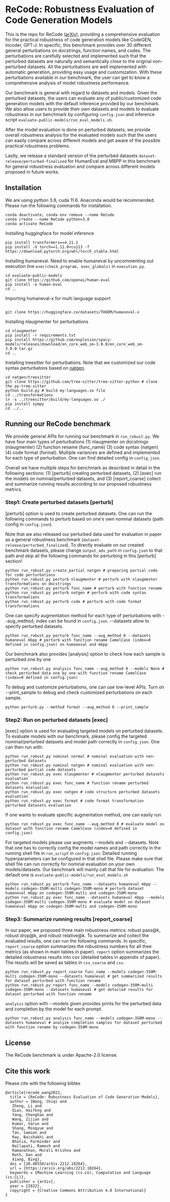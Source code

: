 # ReCode: Robustness Evaluation of Code Generation Models

This is the repo for ReCode ([arXiv](https://arxiv.org/abs/2212.10264)), providing a comprehensive evaluation for the practical robustness of code generation models like CodeGEN, Incoder, GPT-J. In specific, this benchmark provides over 30 different general perturbations on docstrings, function names, and codes. The perturbations are carefully selected and implemented such that the perturbed datasets are naturally and semantically close to the original non-perturbed datasets. All the perturbations are well implemented with automatic generation, providing easy usage and customization. With these perturbations available in our benchmark, the user can get to know a comprehensive analysis of model robustness performance.

Our benchmark is general with regard to datasets and models. Given the perturbed datasets, the users can evaluate any of public/customized code generation models with the default inference provided by our benchmark. We also allow users to provide their own datasets and models to evaluate robustness in our benchmark by configuring `config.json` and inference script `evaluate-public-models/run_eval_models.sh`.

After the model evaluation is done on perturbed datasets, we provide overall robustness analysis for the evaluated models such that the users can easily compare across different models and get aware of the possible practical robustness problems.

Lastly, we release a standard version of the perturbed datasets `dataset-release/perturbed-finalized` for HumanEval and MBPP in this benchmark for general robustness evaluation and compare across different models proposed in future works.

## Installation
We are using python 3.8, cuda 11.6. Anaconda would be recommended. Please run the following commands for installation.
```
conda deactivate; conda env remove --name ReCode
conda create --name ReCode python=3.8
conda activate ReCode
```

Installing huggingface for model inference
```
pip install transformers==4.21.1
pip install -U torch==1.11.0+cu113 -f https://download.pytorch.org/whl/torch_stable.html
```

Installing humaneval. Need to enable humaneval by uncommenting out execution line `exec(check_program, exec_globals)` in `execution.py`.
```
cd evaluate-public-models
git clone https://github.com/openai/human-eval
pip install -e human-eval
cd ..
```

Importing humaneval-x for multi language support
```

git clone https://huggingface.co/datasets/THUDM/humaneval-x
```

Installing nlaugmenter for perturbations
```
cd nlaugmenter
pip install -r requirements.txt
pip install https://github.com/explosion/spacy-models/releases/download/en_core_web_sm-3.0.0/en_core_web_sm-3.0.0.tar.gz
cd ..
```

Installing treesitter for perturbations. Note that we customized our code syntax perturbatons based on [natgen](https://github.com/saikat107/NatGen). 
```
cd natgen/treesitter
git clone https://github.com/tree-sitter/tree-sitter-python # clone the py-tree-sitter
python build.py # build my-languages.so file
cd ../transformations
ln -s ../treesitter/build/my-languages.so ./
pip install sympy
cd ../..
```

## Running our ReCode benchmark
We provide general APIs for running our benchmark in `run_robust.py`. We have four main types of perturbations (1) nlaugmenter on docstrings (nlaugmenter) (2) function rename (func_name) (3) code syntax (natgen) (4) code format (format). Multiple variances are defined and implemented for each type of perturbation. One can find detailed config in `config.json`. 

Overall we have multiple steps for benchmark as described in detail in the following sections: (1) [perturb] creating perturbed datasets, (2) [exec] run the models on nominal/perturbed datasets, and (3) [report_coarse] collect and summarize running results according to our proposed robustness metrics.

### Step1: Create perturbed datasets [perturb] 

[perturb] option is used to create perturbed datasets. One can run the following commands to perturb based on one's own nominal datasets (path config in `config.json`). 

Note that we also released our perturbed data used for evaluation in paper as a general robustness benchmark (`dataset-release/perturbed_finalized`). To directly evaluate on our created benchmark datasets, please change `output_adv_path` in `config.json` to that path and skip all the following commands for perturbing in this [perturb] section!


```
python run_robust.py create_partial natgen # preparing partial code for code perturbations
python run_robust.py perturb nlaugmenter # perturb with nlaugmenter transformations on docstrings
python run_robust.py perturb func_name # perturb with function rename
python run_robust.py perturb natgen # perturb with code syntax transformations
python run_robust.py perturb code # perturb with code format transformations
```

One can specify augmentation method for each type of perturbations with --aug_method, index can be found in `config.json`. --datasets allow to specify perturbed datasets.
```
python run_robust.py perturb func_name --aug_method 0 --datasets humaneval mbpp # perturb with function rename CamelCase (index=0 defined in config.json) on humaneval and mbpp
``` 

Our benchmark also provides [analysis] option to check how each sample is perturbed one by one
```
python run_robust.py analysis func_name --aug_method 0 --models None # check perturbed data one by one with function rename CamelCase (index=0 defined in config.json)
```

To debug and customize perturbations, one can use low-level APIs. Turn on --print_sample to debug and check customized perturbations on each sample.
```
python perturb.py --method format --aug_method 0 --print_sample
```

### Step2: Run on perturbed datasets [exec] 

[exec] option is used for evaluating targeted models on perturbed datasets. To evaluate models with our benchmark, please config the targeted nominal/perturbed datasets and model path correctly in `config.json`. One can then run with:
```
python run_robust.py nominal normal # nominal evaluation with non-perturbed datasets
python run_robust.py nominal natgen # nominal evaluation with non-perturbed partial code datasets
python run_robust.py exec nlaugmenter # nlaugmenter perturbed datasets evaluation
python run_robust.py exec func_name # function rename perturbed datasets evaluation
python run_robust.py exec natgen # code structure perturbed datasets evaluation
python run_robust.py exec format # code format transformation perturbed datasets evaluation
```

If one wants to evaluate specific augmentation method, one can easily run
```
python run_robust.py exec func_name --aug_method 0 # evaluate model on dataset with function rename CamelCase (index=0 defined in config.json)
```

For targeted models please use augments --models and --datasets. Note that one has to correctly config the model names and path correctly in the running shell file in `run_script` in `config.json`. Detailed running hyperparameters can be configured in that shell file. Please make sure that shell file can run correctly for nominal evaluation on your own models/datasets. Our benchmark will mainly call that file for evaluation. The default one is `evaluate-public-models/run_eval_models.sh`
```
python run_robust.py perturb func_name --datasets humaneval mbpp --models codegen-350M-multi codegen-350M-mono # perturb dataset humaneval mbpp on codegen-350M-multi and codegen-350M-mono
python run_robust.py exec func_name --datasets humaneval mbpp --models codegen-350M-multi codegen-350M-mono # evaluate model on dataset humaneval mbpp on codegen-350M-multi and codegen-350M-mono
```

### Step3: Summarize running results [report_coarse]

In our paper, we proposed three main robustness metrics: robust pass@k, robust drop@k, and robust relative@k. To summarize and collect the evaluated results, one can run the following commands. In specific, `report_coarse` option summarizes the robustness numbers for all thee metrics (as shown in main tables in paper). `report` option summarizes the detailed robustness results into csv (detailed tables in appendix of paper). The results will be saved as tables in `csv_coarse` and `csv`.
```
python run_robust.py report_coarse func_name --models codegen-350M-multi codegen-350M-mono --datasets humaneval # get summarized results for dataset perturbed with function rename
python run_robust.py report func_name --models codegen-350M-multi codegen-350M-mono --datasets humaneval # get detailed results for dataset perturbed with function rename
```

`analysis` option with --models given provides prints for the perturbed data and completion by the model for each prompt.
```
python run_robust.py analysis func_name --models codegen-350M-mono --datasets humaneval # analyze completion samples for dataset perturbed with function rename by codegen-350M-mono
```


## License
The ReCode benchmark is under Apache-2.0 license.


## Cite this work

Please cite with the following bibtex

```
@article{recode_wang2022,
  title = {ReCode: Robustness Evaluation of Code Generation Models},
  author = {Wang, Shiqi and
   Zheng, Li and
   Qian, Haifeng and
   Yang, Chenghao and
   Wang, Zijian and
   Kumar, Varun and
   Shang, Mingyue and
   Tan, Samson and
   Ray, Baishakhi and
   Bhatia, Parminder and
   Nallapati, Ramesh and
   Ramanathan, Murali Krishna and
   Roth, Dan and
   Xiang, Bing},
  doi = {10.48550/arXiv.2212.10264},
  url = {https://arxiv.org/abs/2212.10264},
  keywords = {Machine Learning (cs.LG), Computation and Language (cs.CL)},
  publisher = {arXiv},
  year = {2022},
  copyright = {Creative Commons Attribution 4.0 International}
}

```
